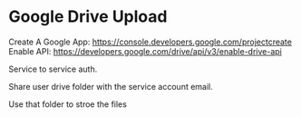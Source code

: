 # Google Drive Upload

Create A Google App: https://console.developers.google.com/projectcreate
Enable API: https://developers.google.com/drive/api/v3/enable-drive-api

Service to service auth.

Share user drive folder with the service account email.

Use that folder to stroe the files